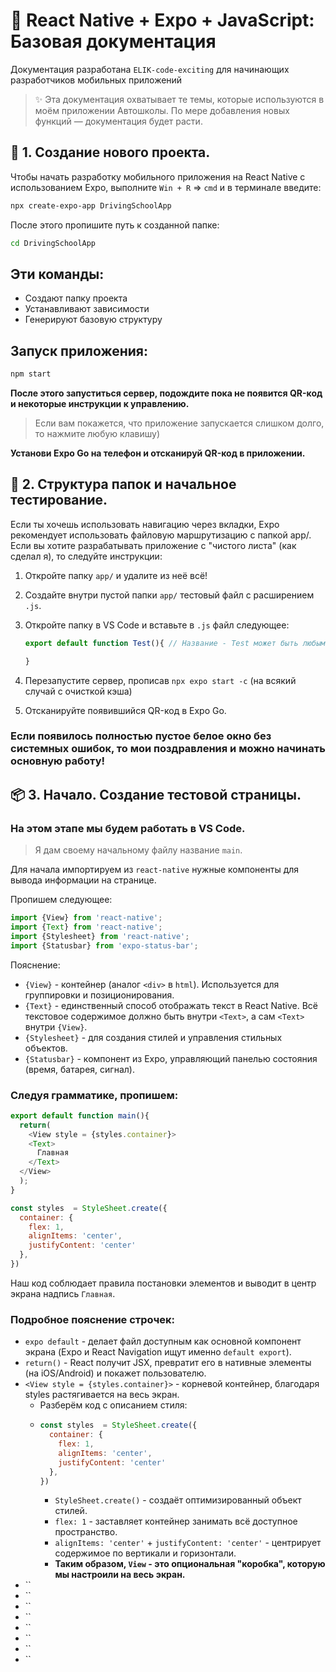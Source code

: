# 📱 React Native + Expo + JavaScript: Базовая документация
Документация разработана `ELIK-code-exciting` для начинающих разработчиков мобильных приложений

> ✨ Эта документация охватывает те темы, которые используются в моём приложении Автошколы. По мере добавления новых функций — документация будет расти. 

## 🚀 1. Создание нового проекта.
Чтобы начать разработку мобильного приложения на React Native с использованием Expo, выполните  `Win + R` => `cmd` и в терминале введите:

```bash
npx create-expo-app DrivingSchoolApp
```
После этого пропишите путь к созданной папке:
```bash
cd DrivingSchoolApp
```
## Эти команды:
  - Создают папку проекта
  - Устанавливают зависимости
  - Генерируют базовую структуру

## Запуск приложения:
``` bash
npm start
```
**После этого запуститься сервер, подождите пока не появится QR-код и некоторые инструкции к управлению.**
> Если вам покажется, что приложение запускается слишком долго, то нажмите любую клавишу)

**Установи Expo Go на телефон и отсканируй QR-код в приложении.**

## 📂 2. Структура папок и начальное тестирование.
Если ты хочешь использовать навигацию через вкладки, Expo рекомендует использовать файловую маршрутизацию с папкой app/.
Если вы хотите разрабатывать приложение с "чистого листа" (как сделал я), то следуйте инструкции: 

1) Откройте папку `app/` и удалите из неё всё!
2) Cоздайте внутри пустой папки `app/` тестовый файл с расширением `.js`.
3) Откройте папку в VS Code и вставьте в `.js` файл следующее:

   ```JavaScript
   export default function Test(){ // Название - Test может быть любым!
   
   }
   ```
   
4) Перезапустите сервер, прописав `npx expo start -c` (на всякий случай с очисткой кэша)
5) Отсканируйте появившийся QR-код в Expo Go.

### **Если появилось полностью пустое белое окно без системных ошибок, то мои поздравления и можно начинать основную работу!**

## 📦 3. Начало. Создание тестовой страницы.
### На этом этапе мы будем работать в VS Code.

> Я дам своему начальному файлу название `main`.

Для начала импортируем из `react-native` нужные компоненты для вывода информации на странице.

Пропишем следующее:

```JavaScript
import {View} from 'react-native';
import {Text} from 'react-native';
import {Stylesheet} from 'react-native';
import {Statusbar} from 'expo-status-bar';
```

Пояснение:
- `{View}` - контейнер (аналог `<div>` в `html`). Используется для группировки и позиционирования.
- `{Text}` - единственный способ отображать текст в React Native. Всё текстовое содержимое должно быть внутри `<Text>`, а сам `<Text>` внутри `{View}`.
- `{Stylesheet}` - для создания стилей и управления стильных объектов.
- `{Statusbar}` - компонент из Expo, управляющий панелью состояния (время, батарея, сигнал).

### Следуя грамматике, пропишем:

```JavaScript
export default function main(){
  return(
    <View style = {styles.container}>
    <Text>
      Главная
    </Text>
  </View>
  );
}

const styles  = StyleSheet.create({
  container: {
    flex: 1,
    alignItems: 'center',
    justifyContent: 'center'
  },
})
```

Наш код соблюдает правила постановки элементов и выводит в центр экрана надпись `Главная`.
### Подробное пояснение строчек:

- `expo default` - делает файл доступным как основной компонент экрана (Expo и React Navigation ищут именно `default export`).
- `return()` - React получит JSX, превратит его в нативные элементы (на iOS/Android) и покажет пользователю.
- `<View style = {styles.container}>` - корневой контейнер, благодаря styles растягивается на весь экран.
  - Разберём код с описанием стиля:
  - ```JavaScript
    const styles  = StyleSheet.create({
      container: {
        flex: 1,
        alignItems: 'center',
        justifyContent: 'center'
      },
    })
    ```
    - `StyleSheet.create()` - создаёт оптимизированный объект стилей.
    - `flex: 1` - заставляет контейнер занимать всё доступное пространство.
    - `alignItems: 'center'` + `justifyContent: 'center'` - центрирует содержимое по вертикали и горизонтали.
    - **Таким образом, `View` - это опциональная "коробка", которую мы настроили на весь экран.**
- ``
- ``
- ``
- ``
- ``
- ``
- ``
- ``
